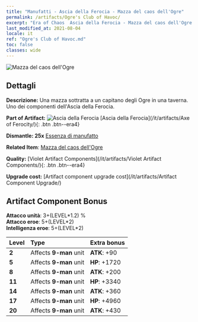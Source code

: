 ```yaml
---
title: "Manufatti - Ascia della Ferocia - Mazza del caos dell'Ogre"
permalink: /artifacts/Ogre's Club of Havoc/
excerpt: "Era of Chaos  Ascia della Ferocia - Mazza del caos dell'Ogre. Una mazza sottratta a un capitano degli Ogre in una taverna. Uno dei componenti dell'Ascia della Ferocia."
last_modified_at: 2021-08-04
locale: it
ref: "Ogre's Club of Havoc.md"
toc: false
classes: wide
---
```


 ![Mazza del caos dell'Ogre](/images/t/artifact_40311.png)



## Dettagli

 **Descrizione:** Una mazza sottratta a un capitano degli Ogre in una taverna. Uno dei componenti dell'Ascia della Ferocia.

 **Part of Artifact:** ![Ascia della Ferocia](/images/t/icon_artifact_31.png) [Ascia della Ferocia](/it/artifacts/Axe of Ferocity/){: .btn .btn--era4}

 **Dismantle: 25x** [Essenza di manufatto](/ItemsIT/con_905/)

 **Related Item**: [Mazza del caos dell'Ogre](/ItemsIT/art_125/)

 **Quality:** [Violet Artifact Components](/it/artifacts/Violet Artifact Components/){: .btn .btn--era4}

 **Upgrade cost:** [Artifact component upgrade cost](/it/artifacts/Artifact Component Upgrade/)

## Artifact Component Bonus

  **Attacco unità**: 3+(LEVEL\*1.2) %<br/>**Attacco eroe**: 5+(LEVEL\*2)<br/>**Intelligenza eroe**: 5+(LEVEL\*2)

  |  Level  | Type |    Extra bonus  | 
  |:--------|:-----|:----------------| 
  | **2** | Affects **9-man** unit | **ATK**: +90 | 
  | **5** | Affects **9-man** unit | **HP**: +1720 | 
  | **8** | Affects **9-man** unit | **ATK**: +200 | 
  | **11** | Affects **9-man** unit | **HP**: +3340 | 
  | **14** | Affects **9-man** unit | **ATK**: +360 | 
  | **17** | Affects **9-man** unit | **HP**: +4960 | 
  | **20** | Affects **9-man** unit | **ATK**: +430 | 
